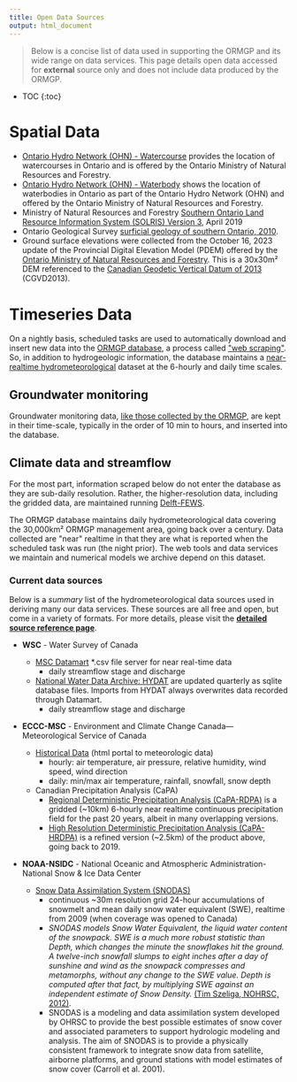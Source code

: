 ```yaml
---
title: Open Data Sources
output: html_document
---
```


> Below is a concise list of data used in supporting the ORMGP and its wide range on data services. This page details open data accessed for **external** source only and does not include data produced by the ORMGP.

* TOC
{:toc}

# Spatial Data

* [Ontario Hydro Network (OHN) - Watercourse](https://geohub.lio.gov.on.ca/datasets/mnrf::ontario-hydro-network-ohn-watercourse/about) provides the location of watercourses in Ontario and is offered by the Ontario Ministry of Natural Resources and Forestry.
* [Ontario Hydro Network (OHN) - Waterbody](https://geohub.lio.gov.on.ca/datasets/mnrf::ontario-hydro-network-ohn-waterbody/about) shows the location of waterbodies in Ontario as part of the Ontario Hydro Network (OHN) and offered by the Ontario Ministry of Natural Resources and Forestry.
* Ministry of Natural Resources and Forestry [Southern Ontario Land Resource Information System (SOLRIS) Version 3](https://geohub.lio.gov.on.ca/documents/lio::southern-ontario-land-resource-information-system-solris-3-0/about), April 2019
* Ontario Geological Survey [surficial geology of southern Ontario, 2010](https://data.ontario.ca/dataset/surficial-geology-of-southern-ontario).
* Ground surface elevations were collected from the October 16, 2023 update of the Provincial Digital Elevation Model (PDEM) offered by the [Ontario Ministry of Natural Resources and Forestry](https://geohub.lio.gov.on.ca/maps/mnrf::provincial-digital-elevation-model-pdem/about). This is a 30x30m² DEM referenced to the [Canadian Geodetic Vertical Datum of 2013](https://cdnsciencepub.com/doi/10.5623/cig2016-101) (CGVD2013).  


# Timeseries Data

On a nightly basis, scheduled tasks are used to automatically download and insert new data into the [ORMGP database](https://owrc.github.io/database-manual/Contents/TOC.html), a process called ["web scraping"](/interpolants/sources/webscraping.html). So, in addition to hydrogeologic information, the database maintains a [near-realtime hydrometeorological](/interpolants/sources/climate-data-service.html) dataset at the 6-hourly and daily time scales. 


## Groundwater monitoring

Groundwater monitoring data, [like those collected by the ORMGP](/monitoring/), are kept in their time-scale, typically in the order of 10 min to hours, and inserted into the database.


## Climate data and streamflow
For the most part, information scraped below do not enter the database as they are sub-daily resolution. Rather, the higher-resolution data, including the gridded data, are maintained running [Delft-FEWS](/interpolants/fews/).

The ORMGP database maintains daily hydrometeorological data covering the 30,000km² ORMGP management area, going back over a century. Data collected are "near" realtime in that they are what is reported when the scheduled task was run (the night prior). The web tools and data services we maintain and numerical models we archive depend on this dataset.



### Current data sources

Below is a *summary* list of the hydrometeorological data sources used in deriving many our data services. These sources are all free and open, but come in a variety of formats. For more details, please visit the [**detailed source reference page**](/interpolants/sources/reference.html).


* **WSC** - Water Survey of Canada 
  - [MSC Datamart](https://eccc-msc.github.io/open-data/msc-datamart/readme_en/) *.csv file server for near real-time data
    - daily streamflow stage and discharge
  - [National Water Data Archive: HYDAT](https://www.canada.ca/en/environment-climate-change/services/water-overview/quantity/monitoring/survey/data-products-services/national-archive-hydat.html) are updated quarterly as sqlite database files. Imports from HYDAT always overwrites data recorded through Datamart.
    - daily streamflow stage and discharge

* **ECCC-MSC** - Environment and Climate Change Canada—Meteorological Service of Canada
    - [Historical Data](https://climate.weather.gc.ca/historical_data/search_historic_data_e.html) (html portal to meteorologic data)
        - hourly: air temperature, air pressure, relative humidity, wind speed, wind direction
        - daily: min/max air temperature, rainfall, snowfall, snow depth
    - Canadian Precipitation Analysis (CaPA)
        - [Regional Deterministic Precipitation Analysis (CaPA-RDPA)](https://eccc-msc.github.io/open-data/msc-data/nwp_rdpa/readme_rdpa_en/) is a gridded (~10km) 6-hourly near realtime continuous precipitation field for the past 20 years, albeit in many overlapping versions.
        - [High Resolution Deterministic Precipitation Analysis (CaPA-HRDPA)](https://eccc-msc.github.io/open-data/msc-data/nwp_hrdpa/readme_hrdpa_en/) is a refined version (~2.5km) of the product above, going back to 2019.

* **NOAA-NSIDC** - National Oceanic and Atmospheric Administration-National Snow & Ice Data Center
    * [Snow Data Assimilation System (SNODAS)](https://nsidc.org/data/g02158)
        - continuous ~30m resolution grid 24-hour accumulations of snowmelt and mean daily snow water equivalent (SWE), realtime from 2009 (when coverage was opened to Canada)
        - *SNODAS models Snow Water Equivalent, the liquid water content of the snowpack. SWE is a much more robust statistic than Depth, which changes the minute the snowflakes hit the ground. A twelve-inch snowfall slumps to eight inches after a day of sunshine and wind as the snowpack compresses and metamorphs, without any change to the SWE value. Depth is computed after that fact, by multiplying SWE against an independent estimate of Snow Density.* [(Tim Szeliga, NOHRSC, 2012)](https://gis.stackexchange.com/questions/34871/extracting-data-from-snodas-file-using-qgis).  
        - SNODAS is a modeling and data assimilation system developed by OHRSC to provide the best possible estimates of snow cover and associated parameters to support hydrologic modeling and analysis. The aim of SNODAS is to provide a physically consistent framework to integrate snow data from satellite, airborne platforms, and ground stations with model estimates of snow cover (Carroll et al. 2001).
